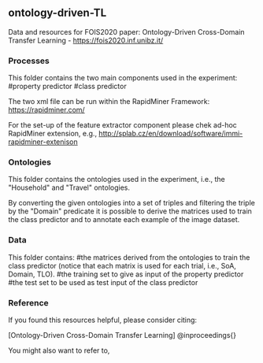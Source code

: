 ## ontology-driven-TL ##
Data and resources for FOIS2020 paper: Ontology-Driven Cross-Domain Transfer Learning - https://fois2020.inf.unibz.it/

### Processes 
This folder contains the two main components used in the experiment: 
#property predictor
#class predictor

The two xml file can be run within the RapidMiner Framework: https://rapidminer.com/

For the set-up of the feature extractor component please chek ad-hoc RapidMiner extension, e.g., http://splab.cz/en/download/software/immi-rapidminer-extenison 

### Ontologies
This folder contains the ontologies used in the experiment, i.e., the "Household" and "Travel" ontologies. 

By converting the given ontologies into a set of triples and filtering the triple by the "Domain" predicate it is possible to derive the matrices used to train the class predictor and to annotate each example of the image dataset.

### Data
This folder contains:
#the matrices derived from the ontologies to train the class predictor (notice that each matrix is used for each trial, i.e., SoA, Domain, TLO).
#the training set to give as input of the property predictor
#the test set to be used as test input of the class predictor

### Reference
If you found this resources helpful, please consider citing:

[Ontology-Driven Cross-Domain Transfer Learning]
@inproceedings{}

You might also want to refer to,
